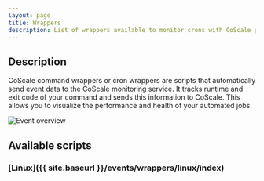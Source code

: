 ```yaml
---
layout: page
title: Wrappers
description: List of wrappers available to monitor crons with CoScale platform.
---
```


## Description
CoScale command wrappers or cron wrappers are scripts that automatically send event data to the CoScale monitoring service. It tracks runtime and exit code of your command and sends this information to CoScale. This allows you to visualize the performance and health of your automated jobs.

<!-- We also provide a [cron plugin]({{ site.baseurl }}/agent/plugins/cron/) as a more generic way of putting your cron jobs into CoScale. -->

<img src="{{ site.baseurl}}/gfx/installation/events/custom-attributes/automation_job_overview.png" alt="Event overview" class="img-responsive" />

## Available scripts

### [Linux]({{ site.baseurl }}/events/wrappers/linux/index)
